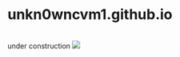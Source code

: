 <style>
       background-color: gray;
       </style>
# unkn0wncvm1.github.io
<br>
 under construction
 <img style="-webkit-user-select: none;margin: auto;background-color: hsl(0, 0%, 90%);transition: background-color 300ms;" src="http://web.archive.org/web/20190125044431im_/http://theoldnet.com/construction.gif">
